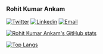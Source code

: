 ### Rohit Kumar Ankam


[![Twitter](https://img.shields.io/twitter/follow/rohitkumarankam?style=for-the-badge&label=@rohitkumarankam&logo=twitter&logoColor=00AEFF&labelColor=black&color=7fff00)](https://twitter.com/rohitkumarankam) 
[![Linkedin](https://img.shields.io/badge/rohit%20kumar%20ankam-blue?style=for-the-badge&logo=Linkedin&logoColor=00AEFF&labelColor=black&color=black)](https://www.linkedin.com/in/rohitkumarankam/) 
[![Email](https://img.shields.io/badge/root@rka.li-0078D4?style=for-the-badge&logo=Microsoft-Outlook&logoColor=00AEFF&labelColor=black&color=black)](mailto:root@rka.li)

[![Rohit Kumar Ankam's GitHub stats](https://rohitkumarankam.s3.ap-south-2.amazonaws.com/images/github-stats.svg)](https://twitter.com/rohitkumarankam)

[![Top Langs](https://rohitkumarankam.s3.ap-south-2.amazonaws.com/images/github-langs.svg)](https://twitter.com/rohitkumarankam)
